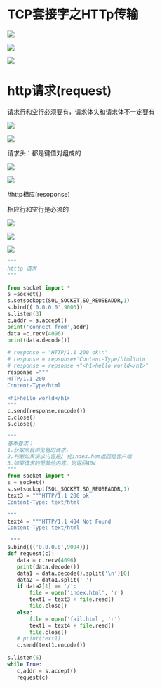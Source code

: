 # TCP套接字之HTTp传输

![](.\pic\1.jpg)

![](.\pic\3.jpg)

![](.\pic\2.jpg)

# http请求(request)

请求行和空行必须要有，请求体头和请求体不一定要有  

![](.\pic\4.jpg)

![](.\pic\5.jpg)

请求头：都是键值对组成的 

![](.\pic\6.jpg)

![](.\pic\7.jpg)



#http相应(resoponse)

相应行和空行是必须的

![](.\pic\8.jpg)

![](.\pic\9.jpg)

![](.\pic\10.jpg)

```python
"""
htttp 请求
"""

from socket import *
s =socket()
s.setsockopt(SOL_SOCKET,SO_REUSEADDR,1)
s.bind(('0.0.0.0',9000))
s.listen(3)
c,addr = s.accept()
print('connect from',addr)
data =c.recv(4096)
print(data.decode())

# response = "HTTP/1.1 200 ok\n"
# response = repsonse+'Content-Type/html\n\n'
# response = repsonse +"<h1>hello world</h1>"
response ="""
HTTP/1.1 200
Content-Type/html

<h1>hello world</h1>
"""
c.send(response.encode())
c.close()
s.close()
```



 ```python
"""
基本要求：
1.获取来自浏览器的请求，
2.判断如果请求内容是/ 经index.hem返回给客户端
3.如果请求的是其他内容，则返回404
"""
from socket import *
s = socket()
s.setsockopt(SOL_SOCKET,SO_REUSEADDR,1)
text3 = """HTTP/1.1 200 ok
Content-Type: text/html

"""
text4 = """HTTP/1.1 404 Not Found
Content-Type: text/html

  """
s.bind((('0.0.0.0',9004)))
def request(c):
    data = c.recv(4096)
    print(data.decode())
    data1 = data.decode().split('\n')[0]
    data2 = data1.split(' ')
    if data2[1] == '/':
        file = open('index.html', 'r')
        text1 = text3 + file.read()
        file.close()
    else:
        file = open('fail.html', 'r')
        text1 = text4 + file.read()
        file.close()
    # print(text1)
    c.send(text1.encode())

s.listen(5)
while True:
    c,addr = s.accept()
    request(c)
 ```



